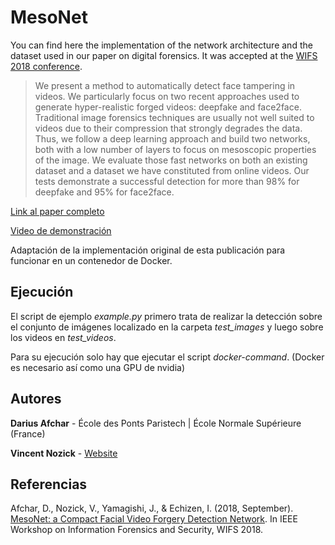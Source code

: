 # MesoNet

You can find here the implementation of the network architecture and the dataset used in our paper on digital forensics. It was accepted at the [WIFS 2018 conference](http://wifs2018.comp.polyu.edu.hk).

> We present a method to automatically detect face tampering in videos. We particularly focus on two recent approaches used to generate hyper-realistic forged videos: deepfake and face2face. Traditional image forensics techniques are usually not well suited to videos due to their compression that strongly degrades the data. Thus, we follow a deep learning approach and build two networks, both with a low number of layers to focus on mesoscopic properties of the image. We evaluate those fast networks on both an existing dataset and a dataset we have constituted from online videos. Our tests demonstrate a successful detection for more than 98\% for deepfake and 95\% for face2face.

[Link al paper completo](https://arxiv.org/abs/1809.00888)

[Video de demonstración](https://www.youtube.com/watch?v=vch1CmgX0LA)

Adaptación de la implementación original de esta publicación para funcionar en un contenedor de Docker.

## Ejecución
El script de ejemplo *example.py* primero trata de realizar la detección sobre el conjunto de imágenes localizado en la carpeta *test_images* y luego sobre los videos en *test_videos*. 

Para su ejecución solo hay que ejecutar el script *docker-command*. (Docker es necesario así como una GPU de nvidia)

## Autores

**Darius Afchar** - École des Ponts Paristech | École Normale Supérieure (France)

**Vincent Nozick** - [Website](http://www-igm.univ-mlv.fr/~vnozick/?lang=fr)

## Referencias

Afchar, D., Nozick, V., Yamagishi, J., & Echizen, I. (2018, September). [MesoNet: a Compact Facial Video Forgery Detection Network](https://arxiv.org/abs/1809.00888). In IEEE Workshop on Information Forensics and Security, WIFS 2018.
